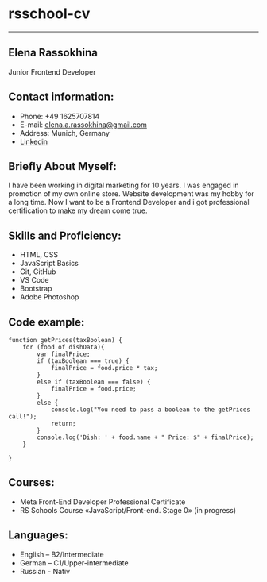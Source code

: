 # **rsschool-cv**

******

## **Elena Rassokhina**
Junior Frontend Developer

## Contact information:
* Phone: +49 1625707814
* E-mail: elena.a.rassokhina@gmail.com
* Address: Munich, Germany
* [Linkedin](https://www.linkedin.com/in/elena-rassokhina-b50631250/?locale=en_US)


## Briefly About Myself:
I have been working in digital marketing for 10 years. I was engaged in promotion of my own online store. Website development was my hobby for a long time. Now I want to be a Frontend Developer and i got professional certification to make my dream come true.

## Skills and Proficiency:
* HTML, CSS
* JavaScript Basics
* Git, GitHub
* VS Code
* Bootstrap
* Adobe Photoshop

## Code example:
```
function getPrices(taxBoolean) {
    for (food of dishData){
        var finalPrice;
        if (taxBoolean === true) {
            finalPrice = food.price * tax;
        }
        else if (taxBoolean === false) {
            finalPrice = food.price;
        }
        else {
            console.log("You need to pass a boolean to the getPrices call!");
            return;
        }
        console.log('Dish: ' + food.name + " Price: $" + finalPrice);
    }
    
}
```
## Courses: 

* Meta Front-End Developer Professional Certificate
* RS Schools Course «JavaScript/Front-end. Stage 0» (in progress)

## Languages:

* English – B2/Intermediate
* German – C1/Upper-intermediate
* Russian - Nativ




